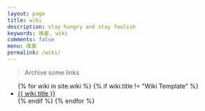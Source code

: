 ```yaml
---
layout: page
title: wiki
description: stay hungry and stay foolish
keywords: 维基, wiki
comments: false
menu: 维基
permalink: /wiki/
---
```


> Archive some links

<ul class="listing">
{% for wiki in site.wiki %}
{% if wiki.title != "Wiki Template" %}
<li class="listing-item"><a href="{{ site.url }}{{ wiki.url }}">{{ wiki.title }}</a></li>
{% endif %}
{% endfor %}
</ul>
